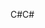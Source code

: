 <span data-ttu-id="30f96-101">C#</span><span class="sxs-lookup"><span data-stu-id="30f96-101">C#</span></span>